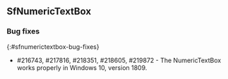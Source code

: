 ## SfNumericTextBox

### Bug fixes
{:#sfnumerictextbox-bug-fixes}

* \#216743, \#217816, \#218351, \#218605, \#219872 - The NumericTextBox works properly in Windows 10, version 1809.